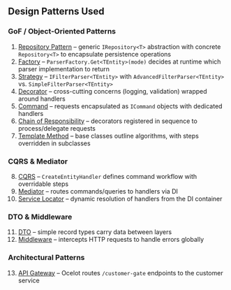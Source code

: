 ## Design Patterns Used

### GoF / Object-Oriented Patterns
1. [Repository Pattern](./Shared/Repositories/Abstractions/IRepository.cs) – generic `IRepository<T>` abstraction with concrete `Repository<T>` to encapsulate persistence operations
2. [Factory](./Shared/Filtering/ParserFactory.cs) – `ParserFactory.Get<TEntity>(mode)` decides at runtime which parser implementation to return
3. [Strategy](./Shared/Filtering/IFilterParser.cs) – `IFilterParser<TEntity>` with `AdvancedFilterParser<TEntity>` vs. `SimpleFilterParser<TEntity>`
4. [Decorator](./Shared/Cqrs/Decorators/LoggingCommandDecorator.cs) – cross-cutting concerns (logging, validation) wrapped around handlers
5. [Command](./Shared/Cqrs/Abstractions/ICommandHandler.cs) – requests encapsulated as `ICommand` objects with dedicated handlers
6. [Chain of Responsibility](./Shared/Cqrs/DependencyInjection/AddCqrs.cs) – decorators registered in sequence to process/delegate requests
7. [Template Method](./Shared/Cqrs/Bases/PagedSearchHandler.cs) – base classes outline algorithms, with steps overridden in subclasses

### CQRS & Mediator
8. [CQRS](./Shared/Cqrs/Bases/CreateEntityHandler.cs) – `CreateEntityHandler` defines command workflow with overridable steps
9. [Mediator](./Shared/Cqrs/MiniMediator.cs) – routes commands/queries to handlers via DI
10. [Service Locator](./Shared/Cqrs/MiniMediator.cs) – dynamic resolution of handlers from the DI container

### DTO & Middleware
11. [DTO](./EmployeeService/DTOs/EmployeeDto.cs) – simple record types carry data between layers
12. [Middleware](./Shared/Web/Middleware/GlobalExceptionMiddleware.cs) – intercepts HTTP requests to handle errors globally

### Architectural Patterns
13. [API Gateway](./ApiGatewayService/ocelot.json) – Ocelot routes `/customer-gate` endpoints to the customer service
